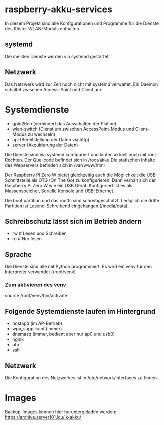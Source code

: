 # raspberry-akku-services
In diesem Projekt sind alle Konfigurationen und Programme für die Dienste des Köster WLAN-Moduls enthalten.

## systemd
Die meisten Dienste werden via systemd gestartet.

## Netzwerk
Das Netzwerk wird zur Zeit noch nicht mit systemd verwaltet.
Ein Daemon schaltet zwischen Access-Point und Client um.

# Systemdienste

- gpio26on (verhindert das Ausschalten der Platine)
- wlan-switch (Dienst um zwischen AccessPoint-Modus und Client-Modus zu wechseln)
- api (Bereitstellung der Daten via http)
- server (Akquirierung der Daten)

Die Dienste sind via systemd konfiguriert und laufen aktuell noch mit root-Rechten.
Der Quellcode befindet sich in /root/akku
Die statischen Inhalte des Webservers befinden sich in /var/www/html

Der Raspberry Pi Zero W bietet gleichzeitig auch die Möglichkeit die USB-Schnittstelle
als OTG (On The Go) zu konfigurieren. Dann verhält sich der Raspberry Pi Zero W wie ein
USB Gerät. Konfiguriert ist es als Massenspeicher, Serielle Konsole und USB-Ethernet.

Die boot partition und das rootfs sind schreibgeschützt. Lediglich die dritte
Partition ist Lesend-Schreibend eingehangen (/media/data).

## Schreibschutz lässt sich im Betrieb ändern
- rw    # Lesen und Schreiben
- ro    # Nur lesen

## Sprache
Die Dienste sind alle mit Python programmiert.
Es wird ein venv für den Interpreter verwendet (/root/venv)
### Zum aktivieren des venv

source /root/venv/bin/activate

## Folgende Systemdienste laufen im Hintergrund
- hostapd (im AP-Betrieb)
- wpa_supplicant (immer)
- dnsmasq (immer, bedient aber nur ap0 und usb0)
- nginx
- ntp
- ssh

## Netzwerk
Die Konfiguration des Netzwerkes ist in /etc/network/interfaces zu finden.


# Images
Backup-Images können hier heruntergeladen werden: https://archive.server101.icu/.k-akku/
